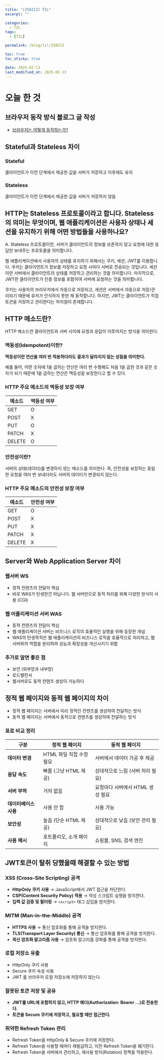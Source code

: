 ```yaml
---
title: "[250213] TIL"
excerpt: ""

categories:
  - TIL
tags:
  - [TIL]

permalink: /blog/til/250213

toc: true
toc_sticky: true

date: 2025-02-13
last_modified_at: 2025-02-13
---
```



# 오늘 한 것

## 브라우저 동작 방식 블로그 글 작성

- [브라우저는 어떻게 동작하는가?](https://s2uzy.github.io/blog/web/how-browsers-work)

## Stateful과 Stateless 차이

### Stateful

클라이언트가 이전 단계에서 제공한 값을 서버가 저장하고 이후에도 유지

### Stateless

클라이언트가 이전 단계에서 제공한 값을 서버가 저장하지 않음

## HTTP는 Stateless 프로토콜이라고 합니다. Stateless의 의미는 무엇이며, 웹 애플리케이션은 사용자 상태나 세션을 유지하기 위해 어떤 방법들을 사용하나요?

A. Stateless 프로토콜이란, 서버가 클라이언트의 정보를 보존하지 않고 요청에 대한 응답만 보내주는 프로토콜을 의미합니다.

웹 애플리케이션에서 사용자의 상태를 유지하기 위해서는 쿠키, 세션, JWT를 이용합니다. 쿠키는 클라이언트가 정보를 저장하고 요청 시마다 서버로 전송되는 것입니다. 세션이란 서버에서 클라이언트의 상태를 저장하고 관리하는 것을 의미합니다. 마지막으로, JWT란 클라이언트가 인증 정보를 포함하여 서버에 요청하는 것을 의미합니다.

쿠키는 사용자의 브라우저에서 자동으로 저장되고, 세션은 서버에서 자동으로 저장/관리되기 때문에 유저가 인식하지 못한 채 동작합니다. 하지만, JWT는 클라이언트가 직접 토큰을 저장하고 관리한다는 차이점이 존재합니다.


## HTTP 메소드란?

HTTP 메소드란 클라이언트와 서버 사이에 요청과 응답이 이루어지는 방식을 의미한다.

### 멱등성(Idempotent)이란?

**멱등성이란 연산을 여러 번 적용하더라도 결과가 달라지지 않는 성질을 의미한다.**

예를 들어, 어떤 숫자에 1을 곱하는 연산은 여러 번 수행해도 처음 1을 곱한 것과 같은 숫자가 되기 때문에 1을 곱하는 연산은 멱등성을 보장한다고 할 수 있다.

### HTTP 주요 메소드의 멱등성 보장 여부

| 메소드 | 멱등성 여부 |
| --- | --- |
| GET | O |
| POST | X |
| PUT | O |
| PATCH | X |
| DELETE | O |

### 안전성이란?

서버의 상태(데이터)를 변경하지 않는 메소드를 의미한다. 즉, 안전성을 보장하는 동일한 요청을 여러 번 보내더라도 서버의 데이터가 변경되지 않는다.

### HTTP 주요 메소드의 안전성 보장 여부

| 메소드 | 안전성 여부 |
| --- | --- |
| GET | O |
| POST | X |
| PUT | X |
| PATCH | X |
| DELETE | X |


## Server와 Web Application Server 차이
### 웹서버 WS

- 정적 컨텐츠의 전달이 핵심
- 바로 WAS가 탄생한건 아닙니다. 웹 서버만으로 동적 처리를 위해 다양한 방식이 사용 (CGI)

### 웹 어플리케이션 서버 WAS

- 동적 컨텐츠의 전달이 핵심
- 웹 애플리케이션 서버는 비즈니스 로직의 효율적인 실행을 위해 등장한 개념
- WAS의 탄생목적은 웹 애플리케이션의 비즈니스 로직을 효율적으로 처리하고, 웹 서버와의 역할을 분리하여 성능과 확장성을 개선시키기 위함

### 추가로 알면 좋은 점
- 보안 (외부망과 내부망)
- 로드밸런서
- 웹서버로도 동적 컨텐츠 생성이 가능하다

## 정적 웹 페이지와 동적 웹 페이지의 차이

- 정적 웹 페이지는 서버에서 미리 정적인 컨텐츠를 생성하여 전달하는 방식
- 동적 웹 페이지는 서버에서 동적으로 컨텐츠를 생성하여 전달하는 방식

### 표로 비교 정리

| 구분 | **정적 웹 페이지** | **동적 웹 페이지** |
| --- | --- | --- |
| **데이터 변경** | HTML 파일 직접 수정 필요 | 서버에서 데이터 가공 후 제공 |
| **응답 속도** | 빠름 (그냥 HTML 제공) | 상대적으로 느림 (서버 처리 필요) |
| **서버 부하** | 거의 없음 | 요청마다 서버에서 HTML 생성 필요 |
| **데이터베이스 사용** | 사용 안 함 | 사용 가능 |
| **보안성** | 높음 (단순 HTML 제공) | 상대적으로 낮음 (보안 관리 필요) |
| **사용 예시** | 포트폴리오, 소개 페이지 | 쇼핑몰, SNS, 검색 엔진 |

## JWT토큰이 탈취 당했을때 해결할 수 있는 방법
### XSS (Cross-Site Scripting) 공격
- **HttpOnly 쿠키 사용** → JavaScript에서 JWT 접근을 차단한다.
- **CSP(Content Security Policy) 적용** → 악성 스크립트 실행을 방지한다.
- **입력 값 검증 및 필터링** → `<script>` 태그 삽입을 방지한다.

### MITM (Man-in-the-Middle) 공격
- **HTTPS 사용** → 통신 암호화를 통해 공격을 방지한다.
- **TLS(Transport Layer Security) 통신** → 통신 암호화를 통해 공격을 방지한다.
- **최신 암호화 알고리즘 사용** → 암호화 알고리즘 강화를 통해 공격을 방지한다.

### 로컬 저장소 유출
- HttpOnly 쿠키 사용
- Secure 쿠키 속성 사용
- JWT 를 브라우저 로컬 저장소에 저장하지 않는다.

### 잘못된 토큰 저장 및 공유
- **JWT를 URL에 포함하지 않고, HTTP 헤더(Authorization: Bearer ...)로 전송한다.**
- **토큰을 Secure 쿠키에 저장하고, 필요할 때만 접근한다.**

### 취약한 Refresh Token 관리
- Refresh Token을 HttpOnly & Secure 쿠키에 저장한다.
- Refresh Token을 사용할 때마다 재발급하고, 이전 Refresh Token을 폐기한다.
- Refresh Token을 서버에서 관리하고, 재사용 방지(Rotation) 정책을 적용한다.
